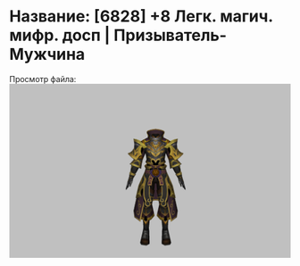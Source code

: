 # Название: [6828] +8 Легк. магич. мифр. досп | Призыватель-Мужчина

Просмотр файла:
![p080023.png](p080023.png)